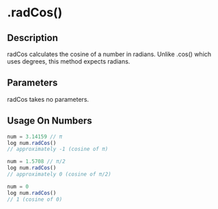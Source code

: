 # .radCos()

## Description

radCos calculates the cosine of a number in radians. Unlike .cos() which uses degrees, this method expects radians.

## Parameters

radCos takes no parameters.

## Usage On Numbers

```javascript
num = 3.14159 // π
log num.radCos()
// approximately -1 (cosine of π)

num = 1.5708 // π/2
log num.radCos()
// approximately 0 (cosine of π/2)

num = 0
log num.radCos()
// 1 (cosine of 0)
``` 